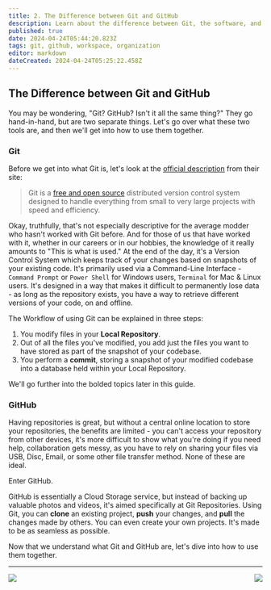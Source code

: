 ```yaml
---
title: 2. The Difference between Git and GitHub
description: Learn about the difference between Git, the software, and GitHub, the website.
published: true
date: 2024-04-24T05:44:20.823Z
tags: git, github, workspace, organization
editor: markdown
dateCreated: 2024-04-24T05:25:22.458Z
---
```


## The Difference between Git and GitHub
You may be wondering, "Git? GitHub? Isn't it all the same thing?" They go hand-in-hand, but are two separate things. Let's go over what these two tools are, and then we'll get into how to use them together.

### Git
Before we get into what Git is, let's look at the [official description](https://git-scm.com/) from their site:
> Git is a [free and open source](https://git-scm.com/about/free-and-open-source) distributed version control system designed to handle everything from small to very large projects with speed and efficiency.

Okay, truthfully, that's not especially descriptive for the average modder who hasn't worked with Git before. And for those of us that have worked with it, whether in our careers or in our hobbies, the knowledge of it really amounts to "This is what is used." At the end of the day, it's a Version Control System which keeps track of your changes based on snapshots of your existing code. It's primarily used via a Command-Line Interface - `Command Prompt` or `Power Shell` for Windows users, `Terminal` for Mac & Linux users. It's designed in a way that  makes it difficult to permanently lose data - as long as the repository exists, you have a way to retrieve different versions of your code, on and offline. 

The Workflow of using Git can be explained in three steps:

1. You modify files in your **Local Repository**.
2. Out of all the files you've modified, you add just the files you want to have stored as part of the snapshot of your codebase.
3. You perform a **commit**, storing a snapshot of your modified codebase into a database held within your Local Repository.

We'll go further into the bolded topics later in this guide.

### GitHub
Having repositories is great, but without a central online location to store your repositories, the benefits are limited - you can't access your repository from other devices, it's more difficult to show what you're doing if you need help, collaboration gets messy, as you have to rely on sharing your files via USB, Disc, Email, or some other file transfer method. None of these are ideal. 

Enter GitHub.

GitHub is essentially a Cloud Storage service, but instead of backing up valuable photos and videos, it's aimed specifically at Git Repositories. Using Git, you can **clone** an existing project, **push** your changes, and **pull** the changes made by others. You can even create your own projects. It's made to be as seamless as possible.

Now that we understand what Git and GitHub are, let's dive into how to use them together.

---

[<img align="left" src="https://img.shields.io/static/v1?label=Previous&message=Getting+Started&color=blue&style=for-the-badge">](/tools/modders-guide-to-git/getting-started)  [<img align="right" src="https://img.shields.io/static/v1?label=Next&message=Working+with+Repositories&color=2ea44f&style=for-the-badge">](/tools/modders-guide-to-git/git-and-github)